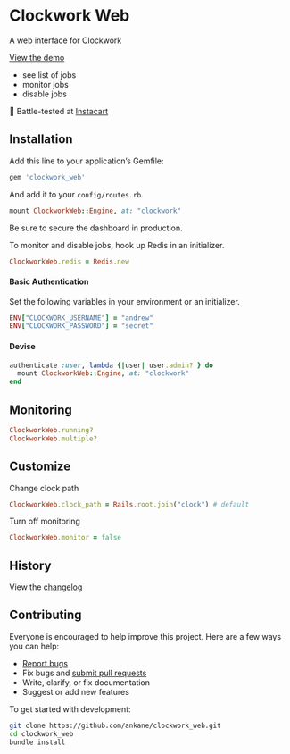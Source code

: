 # Clockwork Web

A web interface for Clockwork

[View the demo](https://clockwork.dokkuapp.com/)

- see list of jobs
- monitor jobs
- disable jobs

:tangerine: Battle-tested at [Instacart](https://www.instacart.com/opensource)

## Installation

Add this line to your application’s Gemfile:

```ruby
gem 'clockwork_web'
```

And add it to your `config/routes.rb`.

```ruby
mount ClockworkWeb::Engine, at: "clockwork"
```

Be sure to secure the dashboard in production.

To monitor and disable jobs, hook up Redis in an initializer.

```ruby
ClockworkWeb.redis = Redis.new
```

#### Basic Authentication

Set the following variables in your environment or an initializer.

```ruby
ENV["CLOCKWORK_USERNAME"] = "andrew"
ENV["CLOCKWORK_PASSWORD"] = "secret"
```

#### Devise

```ruby
authenticate :user, lambda {|user| user.admin? } do
  mount ClockworkWeb::Engine, at: "clockwork"
end
```

## Monitoring

```ruby
ClockworkWeb.running?
ClockworkWeb.multiple?
```

## Customize

Change clock path

```ruby
ClockworkWeb.clock_path = Rails.root.join("clock") # default
```

Turn off monitoring

```ruby
ClockworkWeb.monitor = false
```

## History

View the [changelog](CHANGELOG.md)

## Contributing

Everyone is encouraged to help improve this project. Here are a few ways you can help:

- [Report bugs](https://github.com/ankane/clockwork_web/issues)
- Fix bugs and [submit pull requests](https://github.com/ankane/clockwork_web/pulls)
- Write, clarify, or fix documentation
- Suggest or add new features

To get started with development:

```sh
git clone https://github.com/ankane/clockwork_web.git
cd clockwork_web
bundle install
```
